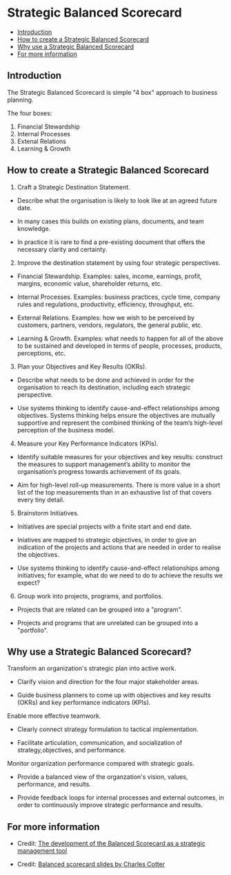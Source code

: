 # Strategic Balanced Scorecard

* [Introduction](#introduction)
* [How to create a Strategic Balanced Scorecard](#how)
* [Why use a Strategic Balanced Scorecard](#why)
* [For more information](#more)


<h2><a name="introduction">Introduction</a></h2>

The Strategic Balanced Scorecard is simple "4 box" approach to business planning. 

The four boxes:

1. Financial Stewardship
2. Internal Processes
3. Extenal Relations
4. Learning & Growth


<h2><a name="how">How to create a Strategic Balanced Scorecard</a></h2>

1. Craft a Strategic Destination Statement.

  * Describe what the organisation is likely to look like at an agreed future date. 

  * In many cases this builds on existing plans, documents, and team knowledge.

  * In practice it is rare to find a pre-existing document that offers the necessary clarity and certainty.

2. Improve the destination statement by using four strategic perspectives.

  * Financial Stewardship. Examples: sales, income, earnings, profit, margins, economic value, shareholder returns, etc.

  * Internal Processes. Examples: business practices, cycle time, company rules and regulations, productivity, efficiency, throughput, etc.

  * External Relations. Examples: how we wish to be perceived by customers, partners, vendors, regulators, the general public, etc. 

  * Learning & Growth. Examples: what needs to happen for all of the above to be sustained and developed in terms of people, processes, products, perceptions, etc.

3. Plan your Objectives and Key Results (OKRs).

  * Describe what needs to be done and achieved in order for the organisation to reach its destination, including each strategic perspective.

  * Use systems thinking to identify cause-and-effect relationships among objectives. Systems thinking helps ensure the objectives are mutually supportive and represent the combined thinking of the team’s high-level perception of the business model.

4. Measure your Key Performance Indicators (KPIs).

  * Identify suitable measures for your objectives and key results: construct the measures to support management’s ability to monitor the organisation’s progress towards achievement of its goals.

  * Aim for high-level roll-up measurements. There is more value in a short list of the top measurements than in an exhaustive list of that covers every tiny detail.

5. Brainstorm Initiatives.

  * Initiatives are special projects with a finite start and end date.

  * Iniatives are mapped to strategic objectives, in order to give an indication of the projects and actions that are needed in order to realise the objectives. 

  * Use systems thinking to identify cause-and-effect relationships among initiatives; for example, what do we need to do to achieve the results we expect? 

6. Group work into projects, programs, and portfolios.

  * Projects that are related can be grouped into a "program".

  * Projects and programs that are unrelated can be grouped into a "portfolio".


<h2><a name="why">Why use a Strategic Balanced Scorecard?</a></h2>

Transform an organization's strategic plan into active work.

  * Clarify vision and direction for the four major stakeholder areas.

  * Guide business planners to come up with objectives and key results (OKRs) and key performance indicators (KPIs).

Enable more effective teamwork.

  * Clearly connect strategy formulation to tactical implementation. 

  * Facilitate articulation, communication, and socialization of strategy,objectives, and performance.

Monitor organization performance compared with strategic goals.

  * Provide a balanced view of the organzation's vision, values, performance, and results.

  * Provide feedback loops for internal processes and external outcomes, in order to continuously improve strategic performance and results.


<h2><a name="more">For more information</a></h2>

* Credit: [The development of the Balanced Scorecard as a strategic management tool](https://courses.cs.ut.ee/MTAT.03.243/2015_spring/uploads/Main/BSC.pdf)

* Credit: [Balanced scorecard slides by Charles Cotter](http://www.slideshare.net/CharlesCotter/balanced-scorecard-41321389)


